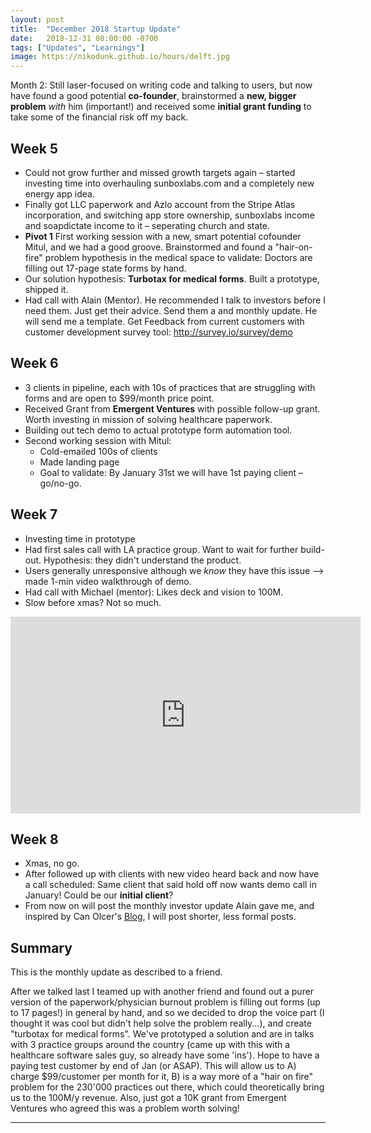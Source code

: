 ```yaml
---
layout: post
title:  "December 2018 Startup Update"
date:   2018-12-31 08:00:00 -0700
tags: ["Updates", "Learnings"]
image: https://nikodunk.github.io/hours/delft.jpg
---
```



Month 2: Still laser-focused on writing code and talking to users, but now have found a good potential **co-founder**, brainstormed a **new, bigger problem** _with_ him (important!) and received some **initial grant funding** to take some of the financial risk off my back.


Week 5
---
* Could not grow further and missed growth targets again – started investing time into overhauling sunboxlabs.com and a completely new energy app idea.
* Finally got LLC paperwork and Azlo account from the Stripe Atlas incorporation, and switching app store ownership, sunboxlabs income and soapdictate income to it – seperating church and state.
* **Pivot 1** First working session with a new, smart potential cofounder Mitul, and we had a good groove. Brainstormed and found a "hair-on-fire" problem hypothesis in the medical space to validate: Doctors are filling out 17-page state forms by hand. 
* Our solution hypothesis: **Turbotax for medical forms**. Built a prototype, shipped it.
* Had call with Alain (Mentor). He recommended I talk to investors before I need them. Just get their advice. Send them a and monthly update. He will send me a template. Get Feedback from current customers with customer development survey tool: http://survey.io/survey/demo

Week 6
---
* 3 clients in pipeline, each with 10s of practices that are struggling with forms and are open to $99/month price point.
* Received Grant from **Emergent Ventures** with possible follow-up grant. Worth investing in mission of solving healthcare paperwork.
* Building out tech demo to actual prototype form automation tool.
* Second working session with Mitul:
	* Cold-emailed 100s of clients
	* Made landing page
	* Goal to validate: By January 31st we will have 1st paying client – go/no-go.

Week 7
---
* Investing time in prototype
* Had first sales call with LA practice group. Want to wait for further build-out. Hypothesis: they didn't understand the product. 
* Users generally unresponsive although we _know_ they have this issue —> made 1-min video walkthrough of demo.
* Had call with Michael (mentor): Likes deck and vision to 100M.
* Slow before xmas? Not so much.

<iframe width="560" height="315" src="https://www.youtube.com/embed/IZHnqU43t0s" frameborder="0" allow="accelerometer; autoplay; encrypted-media; gyroscope; picture-in-picture" allowfullscreen></iframe>


Week 8
---
* Xmas, no go.
* After followed up with clients with new video heard back and now have a call scheduled: Same client that said hold off now wants demo call in January! Could be our **initial client**?
* From now on will post the monthly investor update Alain gave me, and inspired by Can Olcer's [Blog](https://shafyy.com), I will post shorter, less formal posts.


Summary
---

This is the monthly update as described to a friend.

After we talked last I teamed up with another friend and found out a purer version of the paperwork/physician burnout problem is filling out forms (up to 17 pages!) in general by hand, and so we decided to drop the voice part (I thought it was cool but didn't help solve the problem really...), and create "turbotax for medical forms". We've prototyped a solution and are in talks with 3 practice groups around the country (came up with this with a healthcare software sales guy, so already have some 'ins'). Hope to have a paying test customer by end of Jan (or ASAP). This will allow us to A) charge $99/customer per month for it, B) is a way more of a "hair on fire" problem for the 230'000 practices out there, which could theoretically bring us to the 100M/y revenue. Also, just got a 10K grant from Emergent Ventures who agreed this was a problem worth solving!


--------